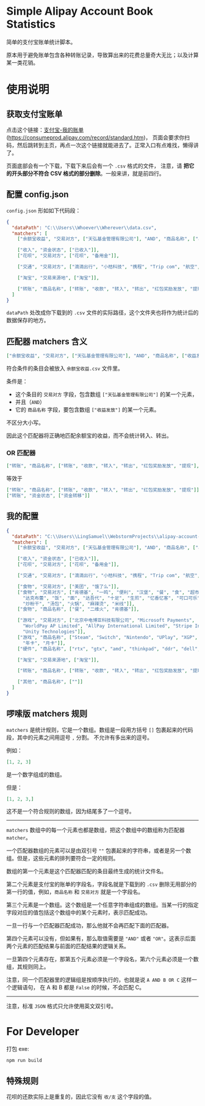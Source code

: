 # Simple Alipay Account Book Statistics

简单的支付宝账单统计脚本。

原本用于避免账单包含各种转账记录，导致算出来的花费总量奇大无比；以及计算某一类花销。

# 使用说明

## 获取支付宝账单

点击这个链接：[支付宝-我的账单](https://consumeprod.alipay.com/record/standard.htm) (https://consumeprod.alipay.com/record/standard.htm)，
页面会要求你扫码，然后跳转到主页，再点一次这个链接就能进去了。正常入口有点难找，懒得讲了。

页面底部会有一个下载，下载下来后会有一个 `.csv` 格式的文件，
注意，请 **把它的开头部分不符合 CSV 格式的部分删除**。一般来讲，就是前四行。

## 配置 config.json

`config.json` 形如如下代码段：

```json
{
  "dataPath": "C:\\Users\\Whoever\\Wherever\\data.csv",
  "matchers": [
    ["余额宝收益", "交易对方", ["天弘基金管理有限公司"], "AND", "商品名称", ["收益发放"]],

    ["收入", "资金状态", ["已收入"]],
    ["花呗", "交易对方", ["花呗", "备用金"]],

    ["交通", "交易对方", ["滴滴出行", "小桔科技", "携程", "Trip com", "航空", "旅行"]],

    ["淘宝", "交易来源地", ["淘宝"]],

    ["转账", "商品名称", ["转账", "收款", "转入", "转出", "红包奖励发放", "提现"], "OR", "资金状态", ["资金转移"]]
  ]
}
```

`dataPath` 处改成你下载到的 `.csv` 文件的实际路径，这个文件夹也将作为统计后的数据保存的地方。

## 匹配器 matchers 含义

```json
["余额宝收益", "交易对方", ["天弘基金管理有限公司"], "AND", "商品名称", ["收益发放"]]
```

符合条件的条目会被放入 `余额宝收益.csv` 文件里。

条件是：
- 这个条目的 `交易对方` 字段，包含数组 `["天弘基金管理有限公司"]` 的某一个元素，
- 并且（`AND`）
- 它的 `商品名称` 字段，要包含数组 `["收益发放"]` 的某一个元素。

不区分大小写。

因此这个匹配器将正确地匹配余额宝的收益，而不会统计转入、转出。

### OR 匹配器

```json
["转账", "商品名称", ["转账", "收款", "转入", "转出", "红包奖励发放", "提现"], "OR", "资金状态", ["资金转移"]]
```

等效于

```json
["转账", "商品名称", ["转账", "收款", "转入", "转出", "红包奖励发放", "提现"]],
["转账", "资金状态", ["资金转移"]]
```

## 我的配置

```json
{
  "dataPath": "C:\\Users\\LingSamuel\\WebstormProjects\\alipay-account-book\\data\\alipay_record_20191222.csv",
  "matchers": [
    ["余额宝收益", "交易对方", ["天弘基金管理有限公司"], "AND", "商品名称", ["收益发放"]],

    ["收入", "资金状态", ["已收入"]],
    ["花呗", "交易对方", ["花呗", "备用金"]],

    ["交通", "交易对方", ["滴滴出行", "小桔科技", "携程", "Trip com", "航空", "旅行"]],

    ["食物", "交易对方", ["美团", "饿了么"]],
    ["食物", "交易对方", ["肯德基", "一鸣", "便利", "汉堡", "餐", "食", "超市", "亿嘻休闲吧", "灵峰教育后勤",
      "达克布蕾", "饭", "面", "达吾代", "十足", "生煎", "忆香忆客", "可口可乐", "luckincoffee",
      "炒粉干", "汤包", "火锅", "麻辣烫", "米线"]],
    ["食物", "商品名称", ["餐", "二维火", "肯德基"]],

    ["游戏", "交易对方", ["北京中电博亚科技有限公司", "Microsoft Payments",
      "WorldPay AP Limited", "AllPay International Limited", "Stripe Inc", "Smart2Pay",
      "Unity Technologies"]],
    ["游戏", "商品名称", ["Steam", "Switch", "Nintendo", "UPlay", "XGP", "XBox", "PLAYSTATION", "humblebundle", "tom clancy", "Epic",
      "年卡", "月卡"]],
    ["硬件", "商品名称", ["rtx", "gtx", "amd", "thinkpad", "ddr", "dell", "cpu"]],

    ["淘宝", "交易来源地", ["淘宝"]],

    ["转账", "商品名称", ["转账", "收款", "转入", "转出", "红包奖励发放", "提现"], "OR", "资金状态", ["资金转移"]],

    ["其他", "商品名称", [""]]
  ]
}
```

## 啰嗦版 matchers 规则

`matchers` 是统计规则，它是一个数组。数组是一段用方括号 `[]` 包裹起来的代码段，其中的元素之间用逗号 `,` 分割。
不允许有多出来的逗号。

例如：
```json
[1, 2, 3]
```
是一个数字组成的数组。

但是：
```json
[1, 2, 3,]
```
这不是一个符合规则的数组，因为结尾多了一个逗号。

---

`matchers` 数组中的每一个元素也都是数组，把这个数组中的数组称为匹配器 `matcher`。

一个匹配器数组的元素可以是由双引号 `""` 包裹起来的字符串，或者是另一个数组。但是，这些元素的排列要符合一定的规则。

数组的第一个元素是这个匹配器匹配的条目最终生成的统计文件名。

第二个元素是支付宝的账单的字段名，字段名就是下载到的 `.csv` 删除无用部分的第一行的值，例如，`商品名称` 和 `交易对方` 就是一个字段名。

第三个元素是一个数组。这个数组是一个任意字符串组成的数组。当某一行的指定字段对应的值包括这个数组中的某个元素时，表示匹配成功。

一旦一行与一个匹配器匹配成功，那么他就不会再匹配下面的匹配器。

第四个元素可以没有，但如果有，那么取值需要是 `"AND"` 或者 `"OR"`。这表示后面两个元素的匹配结果与前面的匹配结果的逻辑关系。

一旦第四个元素存在，那第五个元素必须是一个字段名，第六个元素必须是一个数组，其规则同上。

注意，同一个匹配器里的逻辑组是按顺序执行的，也就是说 `A AND B OR C` 这样一个逻辑语句，
在 A 和 B 都是 `False` 的时候，不会匹配 C。

---

注意，标准 `JSON` 格式只允许使用英文双引号。

# For Developer

打包 exe:

```shell
npm run build
```

## 特殊规则

花呗的还款实际上是重复的，因此它没有 `收/支` 这个字段的值。
